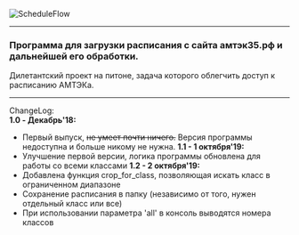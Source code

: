 ![ScheduleFlow](https://a.radikal.ru/a34/1910/48/7cde403c4390.png)  
____
### __Программа для загрузки расписания с сайта амтэк35.рф и дальнейшей его обработки.__
Дилетантский проект на питоне, задача которого облегчить доступ к расписанию АМТЭКа.
___  

ChangeLog:  
__1.0 - Декабрь'18:__
- Первый выпуск, ~~не умеет почти ничего.~~ Версия программы недоступна и больше
никому не нужна.
__1.1 - 1 октября'19:__
- Улучшение первой версии, логика программы обновлена для работы со всеми классами
__1.2 - 2 октября'19:__
- Добавлена функция crop_for_class, позволяющая искать класс в ограниченном диапазоне
- Сохранение расписания в папку (независимо от того, нужен отдельный класс или все)
- При использовании параметра 'all' в консоль выводятся номера классов